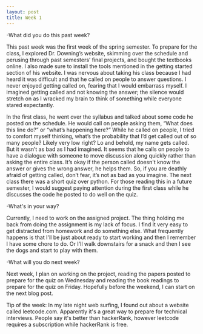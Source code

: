 ```yaml
---
layout: post
title: Week 1
---
```



-What did you do this past week?

This past week was the first week of the spring semester. To prepare for the class, I explored Dr. Downing’s website, skimming over the schedule and perusing through past semesters’ final projects, and bought the textbooks online. I also made sure to install the tools mentioned in the getting started section of his website. I was nervous about taking his class because I had heard it was difficult and that he called on people to answer questions. I never enjoyed getting called on, fearing that I would embarrass myself. I imagined getting called and not knowing the answer; the silence would stretch on as I wracked my brain to think of something while everyone stared expectantly. 

In the first class, he went over the syllabus and talked about some code he posted on the schedule. He would call on people asking them, “What does this line do?” or “what’s happening here?” While he called on people, I tried to comfort myself thinking, what’s the probability that I’d get called out of so many people? Likely very low right? Lo and behold, my name gets called. But it wasn’t as bad as I had imagined. It seems that he calls on people to have a dialogue with someone to move discussion along quickly rather than asking the entire class. It’s okay if the person called doesn't know the answer or gives the wrong answer, he helps them. So, if you are deathly afraid of getting called, don’t fear, it’s not as bad as you imagine. 
The next class there was a short quiz over python. For those reading this in a future semester, I would suggest paying attention during the first class while he discusses the code he posted to do well on the quiz. 

-What's in your way?

Currently, I need to work on the assigned project. The thing holding me back from doing the assignment is my lack of focus. I find it very easy to get distracted from homework and do something else. What frequently happens is that I'll be just about ready to start working and then I remember I have some chore to do. Or I'll walk downstairs for a snack and then I see the dogs and start to play with them.

-What will you do next week?

Next week, I plan on working on the project, reading the papers posted to prepare for the quiz on Wednesday and reading the book readings to prepare for the quiz on Friday. Hopefully before the weekend, I can start on the next blog post.

Tip of the week: In my late night web surfing, I found out about a website called leetcode.com. Apparently it's a great way to prepare for technical interviews. People say it's better than hackerRank, however leetcode requires a subscription while hackerRank is free.
